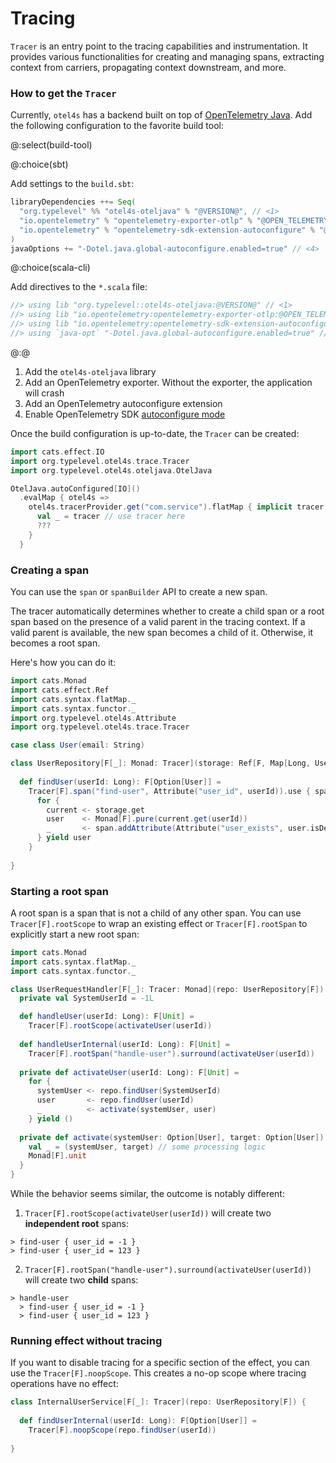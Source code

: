 # Tracing

`Tracer` is an entry point to the tracing capabilities and instrumentation. 
It provides various functionalities for creating and managing spans, 
extracting context from carriers, propagating context downstream, and more.

### How to get the `Tracer`

Currently, `otel4s` has a backend built on top of [OpenTelemetry Java][opentelemetry-java]. 
Add the following configuration to the favorite build tool:

@:select(build-tool)

@:choice(sbt)

Add settings to the `build.sbt`:

```scala
libraryDependencies ++= Seq(
  "org.typelevel" %% "otel4s-oteljava" % "@VERSION@", // <1>
  "io.opentelemetry" % "opentelemetry-exporter-otlp" % "@OPEN_TELEMETRY_VERSION@" % Runtime, // <2>
  "io.opentelemetry" % "opentelemetry-sdk-extension-autoconfigure" % "@OPEN_TELEMETRY_VERSION@" % Runtime // <3>
)
javaOptions += "-Dotel.java.global-autoconfigure.enabled=true" // <4>
```

@:choice(scala-cli)

Add directives to the `*.scala` file:

```scala
//> using lib "org.typelevel::otel4s-oteljava:@VERSION@" // <1>
//> using lib "io.opentelemetry:opentelemetry-exporter-otlp:@OPEN_TELEMETRY_VERSION@" // <2>
//> using lib "io.opentelemetry:opentelemetry-sdk-extension-autoconfigure:@OPEN_TELEMETRY_VERSION@" // <3>
//> using `java-opt` "-Dotel.java.global-autoconfigure.enabled=true" // <4>
```

@:@

1. Add the `otel4s-oteljava` library  
2. Add an OpenTelemetry exporter. Without the exporter, the application will crash  
3. Add an OpenTelemetry autoconfigure extension  
4. Enable OpenTelemetry SDK [autoconfigure mode][opentelemetry-java-autoconfigure]  

Once the build configuration is up-to-date, the `Tracer` can be created:

```scala mdoc:silent
import cats.effect.IO
import org.typelevel.otel4s.trace.Tracer
import org.typelevel.otel4s.oteljava.OtelJava

OtelJava.autoConfigured[IO]()
  .evalMap { otel4s =>
    otel4s.tracerProvider.get("com.service").flatMap { implicit tracer: Tracer[IO] =>
      val _ = tracer // use tracer here
      ???
    }
  }
```

### Creating a span

You can use the `span` or `spanBuilder` API to create a new span. 

The tracer automatically determines whether to create a child span or a root span based on the presence of a valid parent in the tracing context. 
If a valid parent is available, the new span becomes a child of it.  Otherwise, it becomes a root span. 

Here's how you can do it:

```scala mdoc:silent:reset
import cats.Monad
import cats.effect.Ref
import cats.syntax.flatMap._
import cats.syntax.functor._
import org.typelevel.otel4s.Attribute
import org.typelevel.otel4s.trace.Tracer

case class User(email: String)

class UserRepository[F[_]: Monad: Tracer](storage: Ref[F, Map[Long, User]]) {
  
  def findUser(userId: Long): F[Option[User]] =
    Tracer[F].span("find-user", Attribute("user_id", userId)).use { span =>
      for {
        current <- storage.get
        user    <- Monad[F].pure(current.get(userId))
        _       <- span.addAttribute(Attribute("user_exists", user.isDefined))
      } yield user
    }
  
}
```

### Starting a root span

A root span is a span that is not a child of any other span. 
You can use `Tracer[F].rootScope` to wrap an existing effect or `Tracer[F].rootSpan` to explicitly start a new root span:

```scala mdoc:silent
import cats.Monad
import cats.syntax.flatMap._
import cats.syntax.functor._

class UserRequestHandler[F[_]: Tracer: Monad](repo: UserRepository[F]) {
  private val SystemUserId = -1L

  def handleUser(userId: Long): F[Unit] =
    Tracer[F].rootScope(activateUser(userId))
    
  def handleUserInternal(userId: Long): F[Unit] =
    Tracer[F].rootSpan("handle-user").surround(activateUser(userId))
    
  private def activateUser(userId: Long): F[Unit] =
    for {
      systemUser <- repo.findUser(SystemUserId)
      user       <- repo.findUser(userId)
      _          <- activate(systemUser, user)
    } yield ()
    
  private def activate(systemUser: Option[User], target: Option[User]): F[Unit] = {
    val _ = (systemUser, target) // some processing logic
    Monad[F].unit
  }
}
```

While the behavior seems similar, the outcome is notably different:

1. `Tracer[F].rootScope(activateUser(userId))` will create two **independent root** spans:

```
> find-user { user_id = -1 }  
> find-user { user_id = 123 }
```

2. `Tracer[F].rootSpan("handle-user").surround(activateUser(userId))` will create two **child** spans:

```
> handle-user  
  > find-user { user_id = -1 }  
  > find-user { user_id = 123 }
```



### Running effect without tracing

If you want to disable tracing for a specific section of the effect, you can use the `Tracer[F].noopScope`. 
This creates a no-op scope where tracing operations have no effect:

```scala mdoc:silent
class InternalUserService[F[_]: Tracer](repo: UserRepository[F]) {
  
  def findUserInternal(userId: Long): F[Option[User]] =
    Tracer[F].noopScope(repo.findUser(userId))
  
}
```

[opentelemetry-java]: https://github.com/open-telemetry/opentelemetry-java
[opentelemetry-java-autoconfigure]: https://opentelemetry.io/docs/languages/java/configuration/